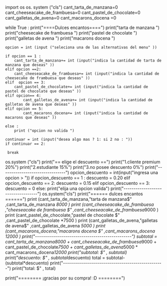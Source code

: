 import os 
os. system ("cls")
cant_tarta_de_manzana=0
cant_cheeseacake_de_frambuesa=0
cant_pastel_de_chocolate=0
cant_galletas_de_avena=0
cant_macarons_docena =0

while True : 
    print("====Dulces encantos====")
    print("tarta de manzana ")
    print("cheesecake de frambuesa ")
    print("pastel de chocolate ")
    print("galletas de avena ")
    print("macarons docena ")

    opcion = int (input ("seleciona una de las alternativas del menu" ))

    if opcion == 1 : 
        cant_tarta_de_manzana+= int (input("indica la cantidad de tarta de manzana que deseas" ))
    elif opcion ==2:
        cant_cheeseacake_de_frambuesa+= int (input("indica la cantidad de cheesecake de frambuesa que deseas" ))
    elif  opcion == 3:
        cant_pastel_de_chocolate+= int (input("indica la cantidad de pastel de chocolate que deseas" ))
    elif opcion== 4:
            cant_galletas_de_avena+= int (input("indica la cantidad de galletas de avena que deseas" ))
    elif opcion == 5:
            cant_macarons_docena+= int (input("indica la cantidad de macarons que deseas" ))

    else : 
        print ("opcion no valida ")

    continuar = int (input("desea algo mas ? 1: si 2 no : "))
    if continuar == 2:
        
     break
  

os.system ("cls")
print("== elige el descuento ==")
print("1.cliente premium 20%")
print("2.estudiante 15%")
print("3.no posee descuento 0%")
print("--------------------------------")
opcion_descuento = int(input("ingresa una opcion > "))
if opcion_descuento == 1 : 
    descuento = 0.20
elif opcion_descuento == 2: 
     descuento = 0.15
elif opcion_descuento == 3:
     descuento = 0 
else: 
     print("elija una opcion valida")
print("-----------------------------------")
os.system("cls")
print("====== dulces encantos ======")
print (cant_tarta_de_manzana,"tarta de manzana$" ,cant_tarta_de_manzana *8000 )
print (cant_cheeseacake_de_frambuesa ,"cheeseacake de frambuesa $" ,cant_cheeseacake_de_frambuesa*9000 )
print (cant_pastel_de_chocolate,"pastel de chocolate $" ,cant_pastel_de_chocolate *7500 )
print (cant_galletas_de_avena,"galletas de avena$" ,cant_galletas_de_avena *5000 )
print (cant_macarons_docena,"macarons docena  $" ,cant_macarons_docena *12000 )
print("------------------------------------------------")
subtotal = cant_tarta_de_manzana*8000 + cant_cheeseacake_de_frambuesa*9000 + cant_pastel_de_chocolate*7500 + cant_galletas_de_avena*5000 * cant_macarons_docena*12000
print("subtotal: $" , subtotal)
print("descuento: $" , subtotal*descuento)
total = subtotal-(subtotal*descuento)
print("--------------------------------------------------")
print("total: $" , total)

print("======== ¡gracias por su compra! :D ========")



